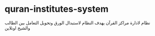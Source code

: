 # quran-institutes-system
نظام لادارة مراكز القرآن يهدف النظام لاستبدال الورق وتحويل التعامل بين الطالب والشيخ اونلاين 
